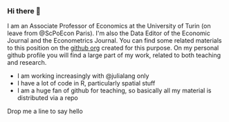 ### Hi there 👋

I am an Associate Professor of Economics at the University of Turin (on leave from @ScPoEcon Paris). I'm also the Data Editor of the Economic Journal and the Econometrics Journal. You can find some related materials to this position on the [github org](https://github.com/RES-reproducibility) created for this purpose. On my personal github profile you will find a large part of my work, related to both teaching and research. 

* I am working increasingly with @julialang only
* I have a lot of code in R, particularly spatial stuff
* I am a huge fan of github for teaching, so basically all my material is distributed via a repo

Drop me a line to say hello 
